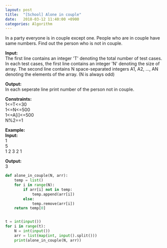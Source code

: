 ```yaml
---
layout: post
title:  "[School] Alone in couple"
date:   2018-03-12 11:40:00 +0900
categories: Algorithm
---
```


In a party everyone is in couple except one. People who are in couple have same numbers. Find out the person who is not in couple.

**Input:**  
The first line contains an integer 'T' denoting the total number of test cases. In each test cases, the first line contains an integer 'N' denoting the size of array. The second line contains N space-separated integers A1, A2, ..., AN denoting the elements of the array. (N is always odd)


**Output:**  
In each seperate line print number of the person not in couple.


**Constraints:**  
1<=T<=30  
1<=N<=500  
1<=A[i]<=500  
N%2==1  


**Example:**  
**Input:**  
1  
5  
1 2 3 2 1  

**Output:**  
3


```python
def alone_in_couple(N, arr):
    temp = list()
    for i in range(N):
        if arr[i] not in temp:
            temp.append(arr[i])
        else:
            temp.remove(arr[i])
    return temp[0]


t = int(input())
for i in range(t):
    N = int(input())
    arr = list(map(int, input().split()))
    print(alone_in_couple(N, arr))
```
